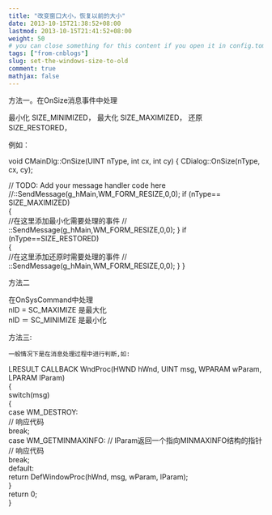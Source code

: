 ```yaml
---
title: "改变窗口大小，恢复以前的大小"
date: 2013-10-15T21:38:52+08:00
lastmod: 2013-10-15T21:41:52+08:00
weight: 50
# you can close something for this content if you open it in config.toml.
tags: ["from-cnblogs"]
slug: set-the-windows-size-to-old
comment: true
mathjax: false
---
```


方法一。在OnSize消息事件中处理
 

最小化 SIZE_MINIMIZED，
最大化 SIZE_MAXIMIZED，
还原 SIZE_RESTORED，

例如：

void CMainDlg::OnSize(UINT nType, int cx, int cy) 
{
 CDialog::OnSize(nType, cx, cy);
 
 // TODO: Add your message handler code here
 //::SendMessage(g_hMain,WM_FORM_RESIZE,0,0);
 if   (nType== SIZE_MAXIMIZED)     
 {   
//在这里添加最小化需要处理的事件 
         // ::SendMessage(g_hMain,WM_FORM_RESIZE,0,0);
 }
 if   (nType==SIZE_RESTORED)     
 {   
//在这里添加还原时需要处理的事件 
        //  ::SendMessage(g_hMain,WM_FORM_RESIZE,0,0);
 }
}

方法二

在OnSysCommand中处理   
  nID   =   SC_MAXIMIZE   是最大化   
  nID   ＝   SC_MINIMIZE   是最小化

 

方法三:

    一般情况下是在消息处理过程中进行判断,如:  
  LRESULT   CALLBACK   WndProc(HWND   hWnd,   UINT   msg,   WPARAM   wParam,   LPARAM   lParam)  
  {  
          switch(msg)  
          {  
                  case   WM_DESTROY:  
                          //   响应代码  
                  break;  
                  case   WM_GETMINMAXINFO:     //   lParam返回一个指向MINMAXINFO结构的指针  
                          //   响应代码  
                  break;  
                  default:  
                          return   DefWindowProc(hWnd,   msg,   wParam,   lParam);  
          }  
          return   0;  
  }